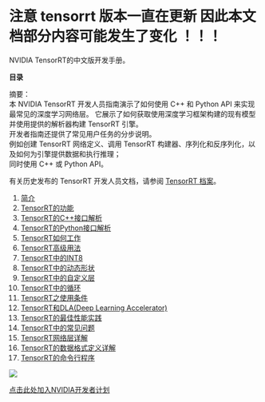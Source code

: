 # 注意 tensorrt 版本一直在更新  因此本文档部分内容可能发生了变化 ！！！    

NVIDIA TensorRT的中文版开发手册。

**目录**

摘要：  
本 NVIDIA TensorRT 开发人员指南演示了如何使用 C++ 和 Python API 来实现最常见的深度学习网络层。 它展示了如何获取使用深度学习框架构建的现有模型并使用提供的解析器构建 TensorRT 引擎。   
开发者指南还提供了常见用户任务的分步说明。   
例如创建 TensorRT 网络定义、调用 TensorRT 构建器、序列化和反序列化，以及如何为引擎提供数据和执行推理；   
同时使用 C++ 或 Python API。

有关历史发布的 TensorRT 开发人员文档，请参阅 [TensorRT 档案](https://docs.nvidia.com/deeplearning/tensorrt/archives/index.html)。

1. [简介](1.简介/1.简介.md)
2. [TensorRT的功能](2.TensorRT的功能/TensorRT的功能.md)
3. [TensorRT的C++接口解析](3.TensorRT的C++接口解析/TensorRT的C++接口解析.md)
4. [TensorRT的Python接口解析](4.TensorRT的Python接口解析/TensorRT的Python接口解析.md)
5. [TensorRT如何工作](5.TensorRT如何工作/TensorRT如何工作.md)
6. [TensorRT高级用法](6.TensorRT高级用法/TensorRT高级用法.md)
7. [TensorRT中的INT8](7.TensorRT中的INT8/TensorRT中的INT8.md)
8. [TensorRT中的动态形状](8.TensorRT中的动态形状/TensorRT中的动态形状.md)
9. [TensorRT中的自定义层](9.TensorRT中的自定义层/TensorRT中的自定义层.md)
10. [TensorRT中的循环](10_TensorRT中的循环/TensorRT中的循环.md)
11. [TensorRT之使用条件](11.TensorRT之使用条件/TensorRT之条件控制.md)
12. [TensorRT和DLA(Deep Learning Accelerator)](12.TensorRT和DLA(Deep_Learning_Accelerator)/TensorRT和DLA(Deep_Learning_Accelerator).md)
13. [TensorRT的最佳性能实践](13.TensorRT的最佳性能实践/TensorRT的最佳性能实践.md)
14. [TensorRT中的常见问题](14.TensorRT中的常见问题/TensorRT中的常见问题.md)
15. [TensorRT网络层详解](15.TensorRT网络层详解/15.TensorRT网络层详解.md)
16. [TensorRT的数据格式定义详解](16.TensorRT的数据格式定义详解/TensorRT的数据格式定义详解.md)
17. [TensorRT的命令行程序](17.TensorRT的命令行程序/TensorRT的命令行程序.md)

![](rdp.jpg)

[点击此处加入NVIDIA开发者计划](https://developer.nvidia.com/zh-cn/developer-program)


